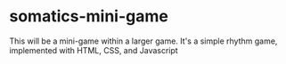 # somatics-mini-game
This will be a mini-game within a larger game. It's a simple rhythm game, implemented with HTML, CSS, and Javascript
